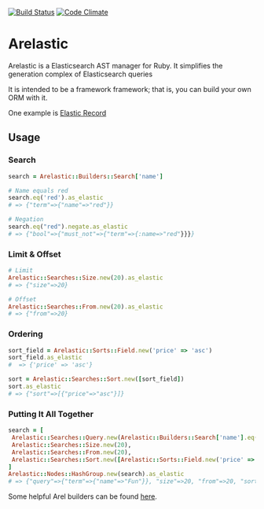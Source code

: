 [![Build Status](https://travis-ci.org/matthuhiggins/arelastic.svg?branch=master)](https://travis-ci.org/matthuhiggins/arelastic) [![Code Climate](https://codeclimate.com/github/matthuhiggins/arelastic/badges/gpa.svg)](https://codeclimate.com/github/matthuhiggins/arelastic)
# Arelastic

Arelastic is a Elasticsearch AST manager for Ruby. It simplifies the generation complex of Elasticsearch queries

It is intended to be a framework framework; that is, you can build your own ORM with it.

One example is [Elastic Record](https://github.com/data-axle/elastic_record)

## Usage

### Search
```ruby
search = Arelastic::Builders::Search['name']

# Name equals red
search.eq('red').as_elastic
# => {"term"=>{"name"=>"red"}}

# Negation
search.eq("red").negate.as_elastic
# => {"bool"=>{"must_not"=>{"term"=>{:name=>"red"}}}}
```

### Limit & Offset
```ruby
# Limit
Arelastic::Searches::Size.new(20).as_elastic
# => {"size"=>20}

# Offset
Arelastic::Searches::From.new(20).as_elastic
# => {"from"=>20}
```

### Ordering
```ruby
sort_field = Arelastic::Sorts::Field.new('price' => 'asc')
sort_field.as_elastic
#  => {'price' => 'asc'}

sort = Arelastic::Searches::Sort.new([sort_field])
sort.as_elastic
# => {"sort"=>[{"price"=>"asc"}]}
```

### Putting It All Together
```ruby
search = [
 Arelastic::Searches::Query.new(Arelastic::Builders::Search['name'].eq('Fun')),
 Arelastic::Searches::Size.new(20),
 Arelastic::Searches::From.new(20),
 Arelastic::Searches::Sort.new([Arelastic::Sorts::Field.new('price' => 'asc')])
]
Arelastic::Nodes::HashGroup.new(search).as_elastic
# => {"query"=>{"term"=>{"name"=>"Fun"}}, "size"=>20, "from"=>20, "sort"=>[{"price"=>"asc"}]}
```

Some helpful Arel builders can be found [here](/lib/arelastic/builders/filter.rb).
